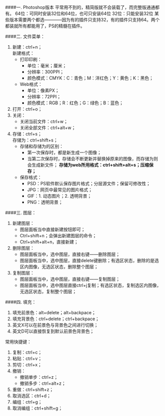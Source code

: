 ﻿####一. Photoshop版本
平常用不到的，精简版就不会装载了，而完整版通通都有。
64位：可同时安装32位和64位，也可只安装64位
32位：只能安装32位
某些版本需要两个都选————因为有的插件只支持32，有的插件只支持64。两个都装就所有都能用了，PS的精髓在插件。

####二. 文件菜单：
1. 新建：ctrl+n；  
新建格式：
    - 打印印刷：
        + 单位：毫米；厘米；
        + 分辨率：300PPI；
        + 颜色模式：CMYK：C：青色；M：洋红色；Y：黄色；K：黑色；
    - Web格式：
        + 单位：像素PX；
        + 分辨率：72PPI；
        + 颜色模式：RGB；R：红色；G：绿色；B：蓝色；
2. 打开：ctrl+o；
3. 关闭：
    - 关闭当前文件：ctrl+w；
    - 关闭全部文件：ctrl+alt+w；
4. 存储：ctrl+s；  
存储为：ctrl+shift+s；
    - 存储和存储为的区别：
        + 第一次保存时，都是新生成一个图像；
        + 当第二次保存时，存储会不断更新并替换掉原来的图像，而存储为则会生成新文件；
**存储为web所用格式：ctrl+shift+alt+s；压缩保存；**
    - 保存格式：
        + PSD：PS软件默认保存图片格式；分层源文件；保留可修改性；
        + JPG：网页中最常见的图片格式；
        + GIF：1. 动态图片；2. 透明背景；
        + PNG：透明背景；


####三. 图层：
1. 新建图层：
    + 图层面板当中直接新建按钮即可；
    + Ctrl+shift+n；会弹出新建图层的命令；
    + Ctrl+shift+alt+n，直接新建；
2. 删除图层：
    + 图层面板当中，选中图层，直接右键――删除图层；
    + 图层面板当中，选中图层，直接delete键删除；有选区状态，删除的是选区内图像，无选区状态，删除整个图层；
3. 复制图层：
    + 图层面板当中，选中图层，直接右键――复制图层；
    + 图层面板当中，选中图层直接ctrl+j复制；有选区状态，复制选区内图像，无选区状态，复制整个图层；

####四. 填充：
1. 填充前景色：alt+delete；alt+backpace；
2. 填充背景色：ctrl+delete；ctrl+backpace；
3. 英文X可以在前景色与背景色之间进行切换；
4. 英文D可以直接恢复到默认前景色背景色；


常用快捷键：
1. 复制：ctrl+c；
2. 粘贴：ctrl+v；
3. 剪切：ctrl+x；
4. 撤销：
    + 撤销单步：ctrl+z；
    + 撤销多步：ctrl+alt+z；
5. 重做：ctrl+shift+z；
6. 取消选区：ctrl+d；
7. 编组：ctrl+g；
8. 取消编组：ctrl+shift+g；
